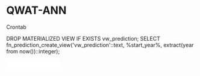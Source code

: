 # QWAT-ANN

Crontab

DROP MATERIALIZED VIEW IF EXISTS vw_prediction; SELECT fn_prediction_create_view('vw_prediction'::text, %start_year%, extract(year from now())::integer);


<embed src="media1.mp4" autostart="false" height="30" width="144" />
